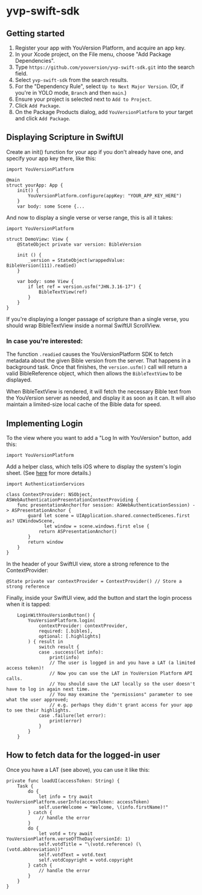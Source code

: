 # yvp-swift-sdk

## Getting started

1. Register your app with YouVersion Platform, and acquire an app key.
2. In your Xcode project, on the File menu, choose "Add Package Dependencies".
3. Type `https://github.com/youversion/yvp-swift-sdk.git` into the search field.
4. Select `yvp-swift-sdk` from the search results.
5. For the "Dependency Rule", select `Up to Next Major Version`. (Or, if you're in YOLO mode, `Branch` and then `main`.)
6. Ensure your project is selected next to `Add to Project`.
7. Click `Add Package`.
8. On the Package Products dialog, add `YouVersionPlatform` to your target and click `Add Package`.

## Displaying Scripture in SwiftUI

Create an init() function for your app if you don't already have one, and specify your app key there, like this:
```
import YouVersionPlatform

@main
struct yourApp: App {
    init() {
        YouVersionPlatform.configure(appKey: "YOUR_APP_KEY_HERE")
    }
    var body: some Scene {...
```

And now to display a single verse or verse range, this is all it takes:
```
import YouVersionPlatform

struct DemoView: View {
    @StateObject private var version: BibleVersion
    
    init () {
        _version = StateObject(wrappedValue: BibleVersion(111).readied)
    }

    var body: some View {
        if let ref = version.usfm("JHN.3.16-17") {
            BibleTextView(ref)
        }
    }
}
```

If you're displaying a longer passage of scripture than a single verse, 
you should wrap BibleTextView inside a normal SwiftUI ScrollView.

### In case you're interested:

The function `.readied` causes the YouVersionPlatform SDK to fetch metadata about 
the given Bible version from the server. That happens in a background task. 
Once that finishes, the `version.usfm()` call will return a valid BibleReference
object, which then allows the `BibleTextView` to be displayed.

When BibleTextView is rendered, it will fetch the necessary Bible text 
from the YouVersion server as needed, and display it as soon as it can.
It will also maintain a limited-size local cache of the Bible data for speed.

## Implementing Login

To the view where you want to add a "Log In with YouVersion" button, add this:
```
import YouVersionPlatform
```

Add a helper class, which tells iOS where to display the system's login sheet.
(See [here](https://developer.apple.com/documentation/authenticationservices/authenticating-a-user-through-a-web-service) for more details.)
```
import AuthenticationServices

class ContextProvider: NSObject, ASWebAuthenticationPresentationContextProviding {
    func presentationAnchor(for session: ASWebAuthenticationSession) -> ASPresentationAnchor {
        guard let scene = UIApplication.shared.connectedScenes.first as? UIWindowScene,
              let window = scene.windows.first else {
            return ASPresentationAnchor()
        }
        return window
    }
}
```

In the header of your SwiftUI view, store a strong reference to the ContextProvider:
```
@State private var contextProvider = ContextProvider() // Store a strong reference
```

Finally, inside your SwiftUI view, add the button and start the login process when it is tapped:
```
    LoginWithYouVersionButton() {
        YouVersionPlatform.login(
            contextProvider: contextProvider,
            required: [.bibles],
            optional: [.highlights]
        ) { result in
            switch result {
            case .success(let info):
                print(info)
                // The user is logged in and you have a LAT (a limited access token)!
                // Now you can use the LAT in YouVersion Platform API calls.
                // You should save the LAT locally so the user doesn't have to log in again next time.
                // You may examine the "permissions" parameter to see what the user approved;
                // e.g. perhaps they didn't grant access for your app to see their highlights.
            case .failure(let error):
                print(error)
            }
        } 
    }
```

## How to fetch data for the logged-in user

Once you have a LAT (see above), you can use it like this:
```
private func loadUI(accessToken: String) {
    Task {
        do {
            let info = try await YouVersionPlatform.userInfo(accessToken: accessToken)
            self.userWelcome = "Welcome, \(info.firstName)!"
        } catch {
            // handle the error
        }
        do {
            let votd = try await YouVersionPlatform.verseOfTheDay(versionId: 1)
            self.votdTitle = "\(votd.reference) (\(votd.abbreviation))"
            self.votdText = votd.text
            self.votdCopyright = votd.copyright
        } catch {
            // handle the error
        }
    }
}
```
